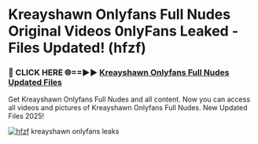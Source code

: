 # Kreayshawn Onlyfans Full Nudes Original Videos 0nlyFans Leaked - Files Updated! (hfzf)

<h3>🔴 CLICK HERE 🌐==►► <a href="https://tinyurl.com/ms9xzufz" rel="nofollow">Kreayshawn Onlyfans Full Nudes Updated Files</a></h3>

Get Kreayshawn Onlyfans Full Nudes and all content. Now you can access all videos and pictures of Kreayshawn Onlyfans Full Nudes. New Updated Files 2025!

[![hfzf](https://i.imgur.com/ppqm5kG.gif)](https://tinyurl.com/ms9xzufz)
kreayshawn onlyfans leaks